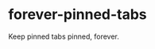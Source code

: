 # forever-pinned-tabs
Keep pinned tabs pinned, forever.

<!--
TODO:
- add pinned tabs on browser start (doesn't trigger windows.onCreated; runtime.onStartUp and runtime.onConnect don't work either)
- open pinned tabs only if they are not already open (currently just opens when there are no pinned tabs at all)
- close window if only pinned tabs remain?
- add options for URLs (currently hard-coded)
- add browser extension icons
- open links from pinned tabs in new tab?
-->

